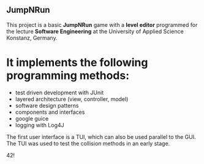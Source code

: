 ## JumpNRun

This project is a basic **JumpNRun** game with a **level editor** programmed for the lecture **Software Engineering** at the University of Applied Science Konstanz, Germany.

# It implements the following programming methods: 
* test driven development with JUnit
* layered architecture (view, controller, model)
* software design patterns
* components and interfaces
* google guice
* logging with Log4J

The first user interface is a TUI, which can also be used parallel to the GUI.
The TUI was used to test the collision methods in an early stage.

42!
 
